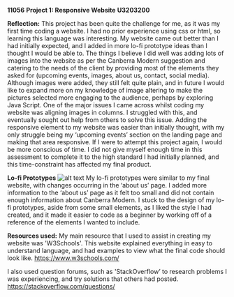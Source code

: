 **11056**
**Project 1: Responsive Website**
**U3203200**

**Reflection:**
This project has been quite the challenge for me, as it was my first time coding a website. I had no prior experience using css or html, so learning this language was interesting. My website came out better than I had initially expected, and I added in more lo-fi prototype ideas than I thought I would be able to. The things I believe I did well was adding lots of images into the website as per the Canberra Modern suggestion and catering to the needs of the client by providing most of the elements they asked for (upcoming events, images, about us, contact, social media). Although images were added, they still felt quite plain, and in future I would like to expand more on my knowledge of image altering to make the pictures selected more engaging to the audience, perhaps by exploring Java Script. One of the major issues I came across whilst coding my website was aligning images in columns. I struggled with this, and eventually sought out help from others to solve this issue. Adding the responsive element to my website was easier than initially thought, with my only struggle being my ‘upcoming events’ section on the landing page and making that area responsive. If I were to attempt this project again, I would be more conscious of time. I did not give myself enough time in this assessment to complete it to the high standard I had initially planned, and this time-constraint has affected my final product. 


**Lo-fi Prototypes**
![alt text](../11056-website-1/assets/images/Lo-fi%20Prototypes%20u3203200%2011056.png)
My lo-fi prototypes were similar to my final website, with changes occurring in the ‘about us’ page. I added more information to the ‘about us’ page as it felt too small and did not contain enough information about Canberra Modern. I stuck to the design of my lo-fi prototypes, aside from some small elements, as I liked the style I had created, and it made it easier to code as a beginner by working off of a reference of the elements I wanted to include. 

**Resources used:**
My main resource that I used to assist in creating my website was 'W3Schools'. This website explained everything in easy to understand language, and had examples to view what the final code should look like. 
https://www.w3schools.com/ 

I also used question forums, such as 'StackOverflow’ to research problems I was experiencing, and try solutions that others had posted. 
https://stackoverflow.com/questions/ 







